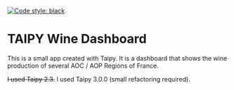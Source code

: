 [![Code style: black](https://img.shields.io/badge/code%20style-black-000000.svg)](https://github.com/psf/black)

# TAIPY Wine Dashboard

This is a small app created with Taipy. It is a dashboard that shows the wine production of several AOC / AOP Regions of France.

~~I used Taipy 2.3.~~
I used Taipy 3.0.0 (small refactoring required).



